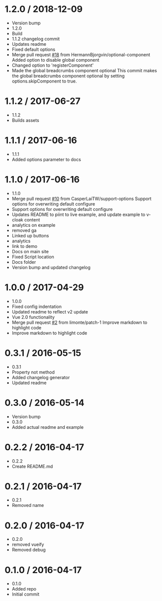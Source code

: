 1.2.0 / 2018-12-09
==================

  * Version bump
  * 1.2.0
  * Build
  * 1.1.2 changelog commit
  * Updates readme
  * Fixed default options
  * Merge pull request [#18](https://github.com/samturrell/vue-breadcrumbs/issues/18) from HermannBjorgvin/optional-component
    Added option to disable global component
  * Changed option to 'registerComponent'
  * Made the global breadcrumbs component optional
    This commit makes the global breadcrumbs component optional by setting options.skipComponent to true.

1.1.2 / 2017-06-27
==================

  * 1.1.2
  * Builds assets

1.1.1 / 2017-06-16
==================

  * 1.1.1
  * Added options parameter to docs

1.1.0 / 2017-06-16
==================

  * 1.1.0
  * Merge pull request [#10](https://github.com/samturrell/vue-breadcrumbs/issues/10) from CasperLaiTW/support-options
    Support options for overwriting default configure
  * Support options for overwriting default configure
  * Updates README to piint to live example, and update example to v-cloak content
  * analytics on example
  * removed ga
  * Linked up buttons
  * analytics
  * link to demo
  * Docs on main site
  * Fixed Script location
  * Docs folder
  * Version bump and updated changelog

1.0.0 / 2017-04-29
==================

  * 1.0.0
  * Fixed config indentation
  * Updated readme to reflect v2 update
  * Vue 2.0 functionality
  * Merge pull request [#2](https://github.com/samturrell/vue-breadcrumbs/issues/2) from limonte/patch-1
    Improve markdown to highlight code
  * Improve markdown to highlight code

0.3.1 / 2016-05-15
==================

  * 0.3.1
  * Property not method
  * Added changelog generator
  * Updated readme

0.3.0 / 2016-05-14
==================

  * Version bump
  * 0.3.0
  * Added actual readme and example

0.2.2 / 2016-04-17
==================

  * 0.2.2
  * Create README.md

0.2.1 / 2016-04-17
==================

  * 0.2.1
  * Removed name

0.2.0 / 2016-04-17
==================

  * 0.2.0
  * removed vueify
  * Removed debug

0.1.0 / 2016-04-17
==================

  * 0.1.0
  * Added repo
  * Initial commit